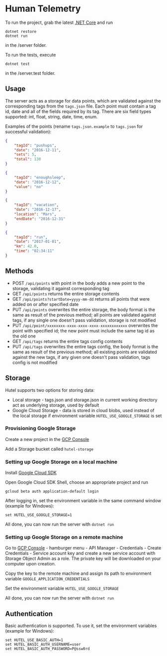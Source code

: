 # Human Telemetry

To run the project, grab the latest [.NET Core](https://www.microsoft.com/net/core) and run

```Shell
dotnet restore
dotnet run
```

in the /server folder.

To run the tests, execute

```Shell
dotnet test
```

in the /server.test folder.


## Usage

The server acts as a storage for data points, which are validated against the corresponding tags from the `tags.json` file. Each point must contain a tag id, date and all of the fields required by its tag. There are six field types supported: int, float, string, date, time, enum.

Examples of the points (rename `tags.json.example` to `tags.json` for successful validation):

```JSON
{
    "tagId": "pushups",
    "date": "2016-12-11",
    "sets": 5,
    "total": 130
}
```

```JSON
{
    "tagId": "enoughsleep",
    "date": "2016-12-12",
    "value": "no"
}
```

```JSON
{
    "tagId": "vacation",
    "date": "2016-12-17",
    "location": "Mars",
    "endDate": "2016-12-31"
}
```

```JSON
{
    "tagId": "run",
    "date": "2017-01-01",
    "km": 42.0,
    "time": "02:34:11"
}
```

## Methods

* POST `/api/points` with point in the body adds a new point to the storage, validating it against corresponding tag
* GET `/api/points` returns the entire storage contents
* GET `/api/points?startDate=yyyy-mm-dd` returns all points that were added on or after specified date
* PUT `/api/points` overwrites the entire storage, the body format is the same as result of the previous method; all points are validated against tags, if any single one doesn't pass validation, storage is not modified
* PUT `/api/point/xxxxxxxx-xxxx-xxxx-xxxx-xxxxxxxxxxxx` overwrites the point with specified id; the new point must include the same tag id as the old one
* GET `/api/tags` returns the entire tags config contents
* PUT `/api/tags` overwrites the entire tags config, the body format is the same as result of the previous method; all existing points are validated against the new tags, if any given one doesn't pass validation, tags config is not modified

## Storage

Hutel supports two options for storing data:

* Local storage - tags.json and storage.json in current working directory act as underlying storage, used by default
* Google Cloud Storage - data is stored in cloud blobs, used instead of the local storage if environment variable `HUTEL_USE_GOOGLE_STORAGE` is set

### Provisioning Google Storage

Create a new project in the [GCP Console](https://console.cloud.google.com/home/dashboard)

Add a Storage bucket called `hutel-storage`

### Setting up Google Storage on a local machine

Install [Google Cloud SDK](https://cloud.google.com/sdk/)

Open Google Cloud SDK Shell, choose an appropriate project and run

```Shell
gcloud beta auth application-default login
```

After logging in, set the environment variable in the same command window (example for Windows):

```Batchfile
set HUTEL_USE_GOOGLE_STORAGE=1
```

All done, you can now run the server with `dotnet run`

### Setting up Google Storage on a remote machine

Go to [GCP Console](https://console.cloud.google.com/home/dashboard) - hamburger menu - API Manager - Credentials - Create Credentials - Service account key and create a new service account with Storage Object Admin as a role. The private key will be downloaded on your computer upon creation.

Copy the key to the remote machine and assign its path to environment variable `GOOGLE_APPLICATION_CREDENTIALS`

Set the environment variable `HUTEL_USE_GOOGLE_STORAGE`

All done, you can now run the server with `dotnet run`

## Authentication

Basic authentication is supported. To use it, set the environment variables (example for Windows):

```Batchfile
set HUTEL_USE_BASIC_AUTH=1
set HUTEL_BASIC_AUTH_USERNAME=user
set HUTEL_BASIC_AUTH_PASSWORD=P@ssw0rd
```